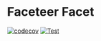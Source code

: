 # Faceteer Facet

[![codecov](https://codecov.io/gh/faceteer/facet/branch/main/graph/badge.svg?token=ORKKZWL5N6)](https://codecov.io/gh/faceteer/facet)
[![Test](https://github.com/faceteer/facet/actions/workflows/test.yml/badge.svg)](https://github.com/faceteer/facet/actions/workflows/test.yml)
